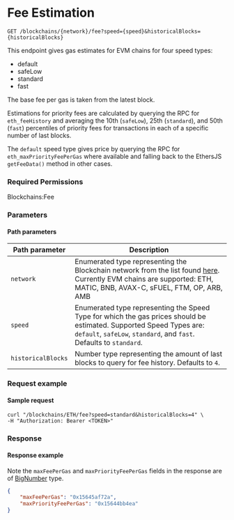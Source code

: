 # Fee Estimation

`GET /blockchains/{network}/fee?speed={speed}&historicalBlocks={historicalBlocks}`

This endpoint gives gas estimates for EVM chains for four speed types:
- default
- safeLow
- standard
- fast

The base fee per gas is taken from the latest block.

Estimations for priority fees are calculated by querying the RPC for `eth_feeHistory` and averaging the 10th (`safeLow`), 25th (`standard`), and 50th (`fast`) percentiles of priority fees for transactions in each of a specific number of last blocks.

The `default` speed type gives price by querying the RPC for `eth_maxPriorityFeePerGas` where available and falling back to the EthersJS `getFeeData()` method in other cases.

### Required Permissions <a href="#scopes" id="scopes"></a>

Blockchains:Fee

### Parameters <a href="#parameters.1" id="parameters.1"></a>

#### Path parameters <a href="#path-parameters" id="path-parameters"></a>

| Path parameter | Description                                                                                                                                                                                                                                          |
| -------------- | ---------------------------------------------------------------------------------------------------------------------------------------------------------------------------------------------------------------------------------------------------- |
| `network`      | Enumerated type representing the Blockchain network from the list found [here](https://dfns.gitbook.io/dfns-docs/api-docs/dfns-api-enumerated-types#network).  Currently EVM chains are supported: ETH, MATIC, BNB, AVAX-C, sFUEL, FTM, OP, ARB, AMB |
| `speed`      | Enumerated type representing the Speed Type for which the gas prices should be estimated. Supported Speed Types are: `default`, `safeLow`, `standard`, and `fast`. Defaults to `standard`. |
| `historicalBlocks`      | Number type representing the amount of last blocks to query for fee history. Defaults to `4`. |

### Request example <a href="#request-example.1" id="request-example.1"></a>

#### Sample request <a href="#sample-request" id="sample-request"></a>

```shell
curl "/blockchains/ETH/fee?speed=standard&historicalBlocks=4" \
-H "Authorization: Bearer <TOKEN>"
```

### Response <a href="#response" id="response"></a>

#### Response example <a href="#response-example" id="response-example"></a>

Note the `maxFeePerGas` and `maxPriorityFeePerGas` fields in the response are of [BigNumber](https://docs.ethers.org/v5/api/utils/bignumber/) type.

```json
{
    "maxFeePerGas": "0x15645af72a",
    "maxPriorityFeePerGas": "0x15644bb4ea"
}
```
